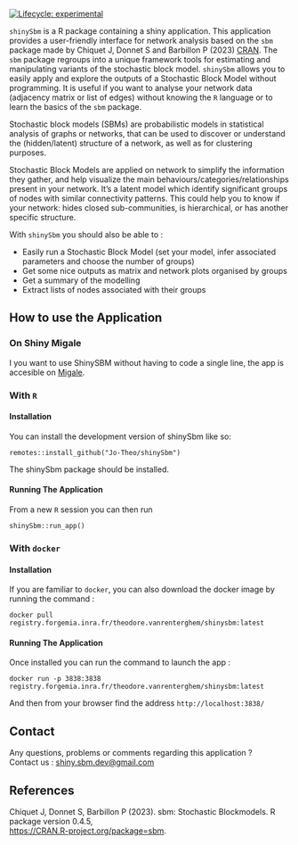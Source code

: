 <!-- Compiling paragraph: start -->
<!-- badges: start -->

[![Lifecycle:
experimental](https://img.shields.io/badge/lifecycle-experimental-orange.svg)](https://lifecycle.r-lib.org/articles/stages.html#experimental)
<!-- badges: end -->

`shinySbm` is a R package containing a shiny application. This
application provides a user-friendly interface for network analysis
based on the `sbm` package made by Chiquet J, Donnet S and Barbillon P
(2023) [CRAN](https://CRAN.R-project.org/package=sbm). The `sbm` package
regroups into a unique framework tools for estimating and manipulating
variants of the stochastic block model. `shinySbm` allows you to easily
apply and explore the outputs of a Stochastic Block Model without
programming. It is useful if you want to analyse your network data
(adjacency matrix or list of edges) without knowing the `R` language or
to learn the basics of the `sbm` package.

Stochastic block models (SBMs) are probabilistic models in statistical
analysis of graphs or networks, that can be used to discover or
understand the (hidden/latent) structure of a network, as well as for
clustering purposes.

Stochastic Block Models are applied on network to simplify the
information they gather, and help visualize the main
behaviours/categories/relationships present in your network. It’s a
latent model which identify significant groups of nodes with similar
connectivity patterns. This could help you to know if your network:
hides closed sub-communities, is hierarchical, or has another specific
structure.

With `shinySbm` you should also be able to :

-   Easily run a Stochastic Block Model (set your model, infer
    associated parameters and choose the number of groups)
-   Get some nice outputs as matrix and network plots organised by
    groups
-   Get a summary of the modelling
-   Extract lists of nodes associated with their groups

## How to use the Application

### On Shiny Migale

I you want to use ShinySBM without having to code a single line, the app
is accesible on
[Migale](https://shinyproxy-dev.migale.inrae.fr/app/SBM).

### With `R`

#### Installation

You can install the development version of shinySbm like so:

    remotes::install_github("Jo-Theo/shinySbm")

The shinySbm package should be installed.

#### Running The Application

From a new `R` session you can then run

    shinySbm::run_app()

### With `docker`

#### Installation

If you are familiar to `docker`, you can also download the docker image
by running the command :

    docker pull registry.forgemia.inra.fr/theodore.vanrenterghem/shinysbm:latest

#### Running The Application

Once installed you can run the command to launch the app :

    docker run -p 3838:3838 registry.forgemia.inra.fr/theodore.vanrenterghem/shinysbm:latest

And then from your browser find the address `http://localhost:3838/`

## Contact

Any questions, problems or comments regarding this application ?  
Contact us : [shiny.sbm.dev@gmail.com](shiny.sbm.dev@gmail.com)

## References

Chiquet J, Donnet S, Barbillon P (2023). sbm: Stochastic Blockmodels. R
package version 0.4.5,  
<https://CRAN.R-project.org/package=sbm>.
